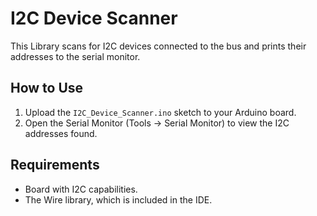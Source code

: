 # I2C Device Scanner

This Library scans for I2C devices connected to the bus and prints their addresses to the serial monitor.

## How to Use

1. Upload the `I2C_Device_Scanner.ino` sketch to your Arduino board.
2. Open the Serial Monitor (Tools -> Serial Monitor) to view the I2C addresses found.

## Requirements

- Board with I2C capabilities.
- The Wire library, which is included in the IDE.